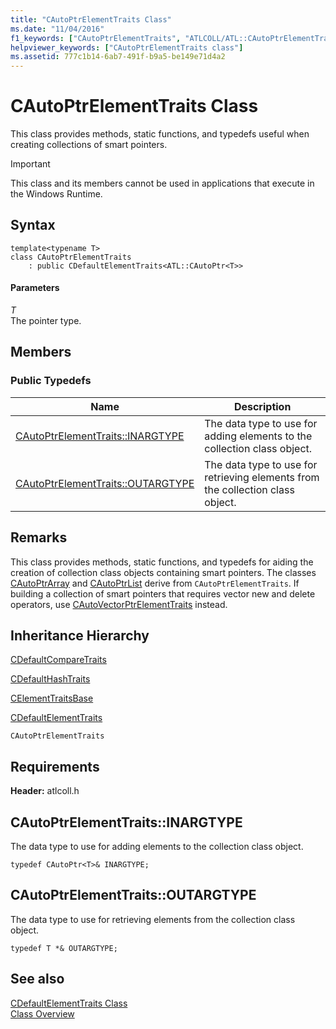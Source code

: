 ```yaml
---
title: "CAutoPtrElementTraits Class"
ms.date: "11/04/2016"
f1_keywords: ["CAutoPtrElementTraits", "ATLCOLL/ATL::CAutoPtrElementTraits", "ATLCOLL/ATL::CAutoPtrElementTraits::INARGTYPE", "ATLCOLL/ATL::CAutoPtrElementTraits::OUTARGTYPE"]
helpviewer_keywords: ["CAutoPtrElementTraits class"]
ms.assetid: 777c1b14-6ab7-491f-b9a5-be149e71d4a2
---
```

# CAutoPtrElementTraits Class

This class provides methods, static functions, and typedefs useful when creating collections of smart pointers.

> [!IMPORTANT]
>  This class and its members cannot be used in applications that execute in the Windows Runtime.

## Syntax

```
template<typename T>
class CAutoPtrElementTraits
    : public CDefaultElementTraits<ATL::CAutoPtr<T>>
```

#### Parameters

*T*<br/>
The pointer type.

## Members

### Public Typedefs

|Name|Description|
|----------|-----------------|
|[CAutoPtrElementTraits::INARGTYPE](#inargtype)|The data type to use for adding elements to the collection class object.|
|[CAutoPtrElementTraits::OUTARGTYPE](#outargtype)|The data type to use for retrieving elements from the collection class object.|

## Remarks

This class provides methods, static functions, and typedefs for aiding the creation of collection class objects containing smart pointers. The classes [CAutoPtrArray](../../atl/reference/cautoptrarray-class.md) and [CAutoPtrList](../../atl/reference/cautoptrlist-class.md) derive from `CAutoPtrElementTraits`. If building a collection of smart pointers that requires vector new and delete operators, use [CAutoVectorPtrElementTraits](../../atl/reference/cautovectorptrelementtraits-class.md) instead.

## Inheritance Hierarchy

[CDefaultCompareTraits](../../atl/reference/cdefaultcomparetraits-class.md)

[CDefaultHashTraits](../../atl/reference/cdefaulthashtraits-class.md)

[CElementTraitsBase](../../atl/reference/celementtraitsbase-class.md)

[CDefaultElementTraits](../../atl/reference/cdefaultelementtraits-class.md)

`CAutoPtrElementTraits`

## Requirements

**Header:** atlcoll.h

## <a name="inargtype"></a>  CAutoPtrElementTraits::INARGTYPE

The data type to use for adding elements to the collection class object.

```
typedef CAutoPtr<T>& INARGTYPE;
```

## <a name="outargtype"></a>  CAutoPtrElementTraits::OUTARGTYPE

The data type to use for retrieving elements from the collection class object.

```
typedef T *& OUTARGTYPE;
```

## See also

[CDefaultElementTraits Class](../../atl/reference/cdefaultelementtraits-class.md)<br/>
[Class Overview](../../atl/atl-class-overview.md)
